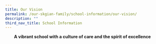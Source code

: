 ```yaml
---
title: Our Vision
permalink: /our-skgian-family/school-information/our-vision/
description: ""
third_nav_title: School Information
---
```


<p style="text-align: center;"><strong>A vibrant school with a culture of care and the spirit of excellence</strong></p>